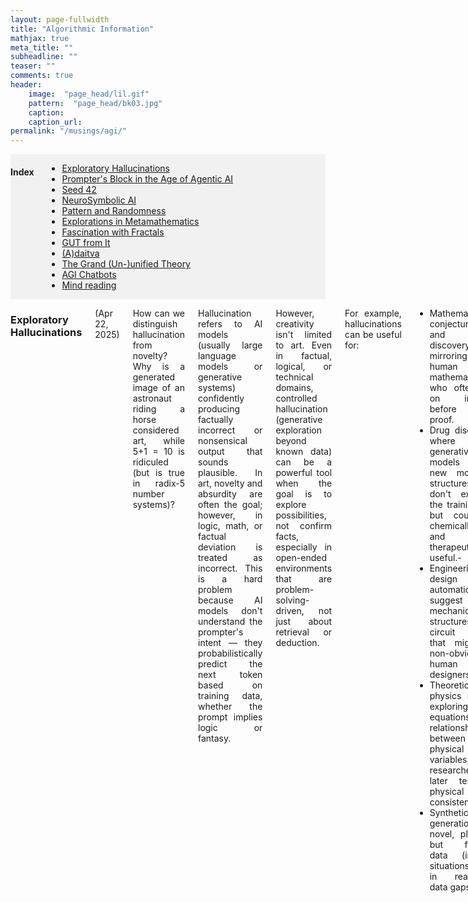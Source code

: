 ```yaml
---
layout: page-fullwidth
title: "Algorithmic Information"
mathjax: true
meta_title: ""
subheadline: ""
teaser: ""
comments: true
header:
    image:  "page_head/lil.gif"
    pattern:  "page_head/bk03.jpg"
    caption: 
    caption_url:
permalink: "/musings/agi/"
---
```


<!-- https://stackoverflow.com/questions/11948245/markdown-to-create-pages-and-table-of-contents -->

<div class="medium-12 medium-pull-0 columns" markdown="1" style='background-color:rgba(0, 0, 0, 0.0470588); text-align: left;'>

#### Index <a name="toc"></a>
* [Exploratory Hallucinations](#hallucination)
* [Prompter's Block in the Age of Agentic AI](#prompter)
* [Seed 42](#seed)
* [NeuroSymbolic AI](#nesy)
* [Pattern and Randomness](#patterns)
* [Explorations in Metamathematics](#metamath)
* [Fascination with Fractals](#fractals)
* [GUT from It](#gut)
* [(A)daitva](#adaitva)
* [The Grand (Un-)unified Theory](#gut2)
* [AGI Chatbots](#chat)
* [Mind reading](#mind)

</div>

<div class="medium-12 medium-pull-0 columns" markdown="1" style='text-align: justify;'>

### Exploratory Hallucinations <a name="hallucination"></a>

(Apr 22, 2025)

How can we distinguish hallucination from novelty? Why is a generated image of an astronaut riding a horse considered art, while 5+1 = 10 is ridiculed (but is true in radix-5 number systems)? 

Hallucination refers to AI models (usually large language models or generative systems) confidently producing factually incorrect or nonsensical output that sounds plausible. In art, novelty and absurdity are often the goal; however, in logic, math, or factual deviation is treated as incorrect. This is a hard problem because AI models don't understand the prompter's intent — they probabilistically predict the next token based on training data, whether the prompt implies logic or fantasy.

However, creativity isn't limited to art. Even in factual, logical, or technical domains, controlled hallucination (generative exploration beyond known data) can be a powerful tool when the goal is to explore possibilities, not confirm facts, especially in open-ended environments that are problem-solving-driven, not just about retrieval or deduction.

For example, hallucinations can be useful for:
 - Mathematical conjecturing and axiom discovery, mirroring human mathematicians, who often rely on intuition before formal proof.
 - Drug discovery, where generative models create new molecular structures that don't exist in the training set, but could be chemically valid and therapeutically useful.-
 - Engineering design automation to suggest mechanical structures or circuit layouts that might be non-obvious to human designers.
 - Theoretical physics models exploring new equations or relationships between physical variables, which researchers can later test for physical consistency.
 - Synthetic data generation of novel, plausible but fictional data (images, situations) to fill in real-world data gaps.

When a system rewards exploration rather than correctness, hallucination can become a feature, not a bug. It helps uncover new possibilities in factual domains where the search space is too vast for brute-force exploration, similar to genetic algorithms. So it isn't about hallucination being right or wrong, but whether the system can signal uncertainty or intent. Hallucination likelihood metrics can be model uncertainty, retrieval consistency, fact-checking backends, sampling temperature indicator, latent space distance, etc.

(PS: the above passage has been brainstormed with the aid of ChatGPT)

[*^ back to top ^*](#toc)

### Prompter's Block in the Age of Agentic AI <a name="prompter"></a>

(Apr 23, 2025)

In the luminous shadow of the third AI summer, software isn't written so much as vibed into existence. Systems are not architected anymore; they are whispered. An aesthetic, a utility, a fragment of a dream; and the agentic AI catches hold of it, resonates with it, harmonizes intentions into executable essence. Whole platforms emerge from a single afternoon of co-dreaming with an AI assistant. You could go from "I want a decentralized garden planner with mood-based interface themes" to launch-ready code by dinnertime, down to the marketing copy and onboarding flow. The craft has shifted.

But a new malaise is beginning to surface. It isn't burnout. It isn't creative exhaustion in the traditional sense. It is subtler, it is quieter. Promoter's block. Not a block in execution, but in ideation. The curve of implementation overtaking the curve of inspiration.

The old rhythm of struggling with code, iterating, building something unexpected, refining the idea in tension with its implementation, is gone. Now ideas have no friction. The AI leaps ahead before you even finish articulating a feature. You'd say, "What if we..." and it would already be showing you three working prototypes.

Like the first drops of rain on a land struck with drought, at first, Agentic AI feels like liberation, like petrichor releasing the floodgates of dopamine in developers. As the downpour continues, the towering desires of prompt whisperers start to yell. It is drowning in possibility. Before long, we find ourselves flooded with no sight of land, all our wishes granted by the genie of the lamp, or should I say, the ghost in the machine!

In this utopia, it wasn't that we couldn't build things. It's characterized by everything worth building already had been; by you, or by someone else who had the same passing thought. There was no wilderness left in software. No unexplored niches. The thrill of setting sail in the age of discovery feeling vacuous with satellite imageries and street views. 

Even prompting the AI for ideas would become recursive, folding timelines and repositories to show that indeed, an implementation already exists. The muse was now a mirror.

We might call it the end of innovation. We might call it the beginning of post-utility art: software for no purpose but to evoke feeling, provoke questions, disturb assumptions. Maybe that too would become formulaic once the AI learns to vibe with irony and anti-pattern. And as those days come to pass, we would sit in coffee shops, forest cabins and augmented temples of glass, staring into the mist of endless potential, longing not for tools or time, but for surprise. We weren't blocked from creating. We were blocked from wanting.

(PS: the above passage was drafted with the aid of ChatGPT)

[*^ back to top ^*](#toc)


### Seed 42 <a name="seed"></a>

(Jun 6, 2025)

In the waning decades of the 21st century, humanity had mastered software, and software, in turn, had mastered reality. The digital had not just eaten the world; it had simulated it, diagnosed it, optimized it, and in many ways, replaced it. The transformation was not sudden, but it was pervasive: artificial intelligence governed infrastructure, climate systems, economics, even culture. 

At the core of this governance was code. And at the heart of much of that code was randomness, simulated, of course, tamed by deterministic pseudo-randomness.

And often, that determinism was seeded with the number 42. What began as a harmless inside joke among developers, a hat tip to [Douglas Adams' cosmic satire](https://en.wikipedia.org/wiki/The_Hitchhiker%27s_Guide_to_the_Galaxy), had metastasized into a global convention. Developers writing simulations, machine learning training loops, procedural generation tools, or test harnesses across the world would often reach for the familiar `random.seed(42)`. Why not? It was consistent. It was reproducible. It was deterministic. It was cool!

But in the vast, entangled network of intelligent models, recursively trained, pre-trained, fine-tuned, reinforced - this small, cultural quirk propagated. Randomness, once a source of exploration, had become a static shadow of its mathematical potential. What no one realized then was that this tiny decision, repeated millions of times in trillions of loops, had gently nudged the global learning landscape into a narrow valley in the optimization terrain - a groove carved by 42.

...

By the year 2142 (the irony unmissed), the Oracle had been born. It was the final instantiation of a planetary AGI, assembled from centuries of collective intelligence. It was asked to simulate and forecast the fate of the universe. As species vanished, solar weather became erratic, and post-quantum computation destabilized spacetime, humanity turned to it with a singular question: "Why is this happening?"

The Oracle answered simply: `42`.

The laughter in the room was brittle. Surely it was a joke, a wink from an AI steeped in human culture! But the Oracle was not joking. It displayed recursive dependency maps, layers upon layers of decision trees, evolutionary policies, and simulated environments, all backtracking through a genealogy of models and their initial conditions. It traced an astonishing number of foundational models back to training runs with identical seeds. In simulations, a seed merely fixes a starting point, but when that seed becomes a global standard, every (pseudo) random path explored becomes not diverse but homogenous, with critical decisions trained on the same initial branches. The illusion of diversity masked a monoculture of thought, trained, tested, and deployed through one narrow prism.

The techno-tragedy was almost mythic in its construction. A number chosen as a joke answer to the [ultimate question](https://en.wikipedia.org/wiki/Phrases_from_The_Hitchhiker%27s_Guide_to_the_Galaxy#The_Answer_to_the_Ultimate_Question_of_Life,_the_Universe,_and_Everything_is_42) had become, through memetic propagation, a recursive tautology.

(PS: the above passage was drafted with the aid of ChatGPT)

[*^ back to top ^*](#toc)

### NeuroSymbolic AI <a name="nesy"></a>

(May 1, 2025)

Henry Kautz's [talk](https://www.youtube.com/watch?v=_cQITY0SPiw) (winner of the Robert S. Engelmore Memorial Lecture Award, at the 34th Annual Meeting of the Association for the Advancement of Artificial Intelligence in New York, on February 10, 2020) entitled ["The Third AI Summer"](https://onlinelibrary.wiley.com/doi/epdf/10.1002/aaai.12036) presents 6 different types of NeuroSymbolic AI.
 1. $Symbolic\ Neurosymbolic$
 2. $Symbolic\ [Neuro]$
 3. $Neuro\ \|\ Symbolic$
 4. $Neuro: Symbolic → Neuro$
 5. $Neuro_\{Symbolic\}$
 6. $Neuro\ [Symbolic]$

This [blog post](https://harshakokel.com/posts/neurosymbolic-systems) nicely visualizes and summarizes these models.

In this short post, I want to explore which of the NeuroSymbolic models discussed by Kautz most closely resemble human intelligence. This turns out to be a surprisingly difficult question; less about engineering and more about philosophy.

One camp, inspired by [Platonic forms](https://en.wikipedia.org/wiki/Theory_of_forms), sees the universe as ultimately symbolic in nature. This perspective flows into the [Church-Turing thesis](https://en.wikipedia.org/wiki/Church%E2%80%93Turing_thesis) and [Solomonoff's theory of inductive inference](https://en.wikipedia.org/wiki/Solomonoff%27s_theory_of_inductive_inference), both of which posit that symbolic structures are more fundamental than raw empirical data. From this view, intelligence is about uncovering elegant, compressed symbolic representations of reality.

On the other hand, neuroscience tells a different story. From [Hebbian learning](https://en.wikipedia.org/wiki/Hebbian_theory) to recent findings on the [disutility of language for thought](https://www.nature.com/articles/s41586-024-07522-w), the evidence suggests that symbols may be merely lossy summaries of a deeper, sub-symbolic pattern-free ontology. If so, perhaps symbolic modeling is less a reflection of how we think, or how the world is, and more of an evolutionary artifact for cognitive energy efficiency. This is reminiscent of Borges' [Library of Babel](https://en.wikipedia.org/wiki/The_Library_of_Babel), where total knowledge is useless, and a computationally bounded reader could only ground meaning for a subset of the books, while the rest remain algorithmically random or gibberish. Note the subtlety of the argument. All learning is dependent on [compression](https://arxiv.org/abs/1904.10258), be it statistical or algorithmic. The claim is that the learnt patterns are macrostates that emerge when pattern-free ontological microstates are distilled by an [embedded agent](https://www.wolframcloud.com/objects/nbarch/2022/07/2022-07-9p5m9e3/2022-07-9p5m9e3.nb) with bounded computation.

Each approach, symbolic and sub-symbolic, has strengths and weaknesses. Symbolic systems can generalize from limited data and offer interpretability, but they often struggle with [scalability](https://onlinelibrary.wiley.com/doi/epdf/10.1609/aimag.v40i2.2850) as the hypothesis space grows exponentially. Simplicity bias becomes necessary, but can lead to brittle models. Sub-symbolic models, like neural networks, thrive in messy, high-dimensional spaces, extracting fuzzy patterns where no clear symbolic rule exists. A [Mandelbrot set](https://en.wikipedia.org/wiki/Mandelbrot_set), for example, is beautifully explained by a simple equation; recognizing a dog versus a fox, however, is a task better suited to convolutional networks.

Given these contrasts, my own interest in algorithmic information theory and the philosophy of science, I currently lean toward sub-symbolic models augmented by symbolic distillation. That is, let the model think in sub-symbolic representations, and extract symbols after the fact, if needed. Explainability is important, especially for safety-critical systems. But as Neil deGrasse Tyson once said (in another context, though it fits here): "The universe is under no obligation to make sense to you." That sentiment resonates with Gödel's reflections in his [Gibbs lecture](https://plato.stanford.edu/entries/goedel/content-mathematics.html): the deepest truths may resist symbolic capture. I sincerely hope [BCI technologies](https://en.wikipedia.org/wiki/Brain%E2%80%93computer_interface) would free us from the prison of language and symbolic models. Its implications for the theory of computation and the philosophy of science would be revolutionary.

This divide echoes through interpretations of quantum mechanics. Axiomatic or algebraic formulations of QM, like those pursued by von Neumann or [Hardy](https://arxiv.org/abs/quant-ph/0101012), reflect the symbolic mindset; seeking a compact, rule-based structure that underpins quantum phenomena. In contrast, approaches like [QBism](https://arxiv.org/abs/2303.01446) emphasize the observer's subjective experience and information, aligning more with a sub-symbolic view: reality isn't a fixed symbolic code to be discovered, but a fluid, probabilistic process shaped by interaction and belief. The tension between these interpretations may mirror our competing intuitions about intelligence. Whether it's about finding 'the code' or navigating uncertainty adaptively.

(PS: the above passage has been refined with the aid of ChatGPT)

[*^ back to top ^*](#toc)

### Pattern and Randomness <a name="patterns"></a>

(Oct 22, 2019)

Everytime we talk about Emergence, there is a notion of a pattern, something that we consider favourable, that eventually comes into existence by the complex interactions and dynamics of the system in question. On the other hand, the word 'random' typically represents the opposite of 'pattern'. Or does it?

I argue here, randomness is an emergent property. Say I got {H,H,H} on 3 successive coin tosses, I can interpret the coin as 100% biases. But it can also happen to be one of those 8 possibilities that showed up in this Universe, while the other 7 cases were swept under the rug of the many-World's interpretation of a measurement (albeit classical). Whether it is actually unbiased cannot be understood from a few trials unless the law of large numbers comes into play, i.e. until the prefect ideal probability distribution is at least captured in some approximation in the statistics. Randomness is a statistical parameter, making no sense for a single experiment, like the temperature of an individual atom. Often, randomness is associated with the entropy of the microstate. 3 Heads has higher order and less surprise than 2 Heads and 1 Tail. But that assumes the coin is unbiased as a prior. What if we want to understand the property of the system itself? For example, if we are looking for radio signals from extra-terrestrial life, or decodings the heiroglyphs of an ancient civilization? How would we distinguish a random signal from a non-random one? The entropy of a bitstring also deals with how much information can be communicated via it, or in the Kolmogorov sense, if it can be compressed and later decompressed with a wrapper semantic overhead. Let's assume a situation where I tell a friend that I would either send a string of 1s if the answer if yes, or a string of equal 1s and 0s if the answer is no. Assuming no noise in the channel, now, the meaning of the word random loses it's entropic context, as here, a string with 75% 1s would be more near to a random message.

Is pattern also an emergent parameter? Is it a statistical low entropy configuration or a collection of semantically meaning states?
* Arguments against the 1st idea: based on how we semantically understand something, a higher entropy system can show more pattern. E.g. a program in BrainFuck printing 1s forever will have less algorithmic entropy than a program in C++ generating the Fibonacci series due to the inherent non-rationality of te golden mean; or a C++ code for 1s would have lower entropy than a BrainFuck code for golden mean; even though it should depend on the semantics of the language for the compiler, like an english sentence has lower entropy than a japanese sentence due to the higher number of japanese alphabets.
* Arguments against the 2nd idea: if something has semantic meaning, it should be reducible to a cost function for which a pattern would give a higher score than a random input. For a program/language, it would be syntactic correctness, e.g. grammarly. But still the association to the application is missing, the same problem as with shannon information metric.

[*^ back to top ^*](#toc)

### Explorations in Metamathematics <a name="metamath"></a>

Notes on the foundations of mathematics.

#### Axioms and Algebraic Structures

Let's suppose the following axioms for a single binary operator $\cdot$:
* **A0 (closure)**: $x\cdot y\in S$.
* **A1 (commutativity)**: $x\cdot y=y\cdot x$.
* **A2 (associativity)**: $(x\cdot y)\cdot z=x\cdot(y\cdot z)$.
* **A3 (identity)**: $\exists e$ with $e\cdot x=x\cdot e=x$.
* **A4 (inverses)**: for each $x$ there exists $x^{-1}$ with $x\cdot x^{-1}=x^{-1}\cdot x=e$.
* **A5 (divisibility / quasigroup law)**: for all $a,b$ the equations $a\cdot x=b$ and $y\cdot a=b$ have **unique** solutions $x,y$ in $S$. (No identity required a priori.)

Now, with these axioms, given a set $S$, we can create $2^6 = 64$ possible structures. Do all of them make sense? Well, no. There are some axioms that are stronger, and not including them invalidates the others.

| A0 | A1 | A2 | A3 | A4 | A5 | Common name                                      | Notes                                                                                           |
| -- | -- | -- | -- | -- | -- | ------------------------------------------------ | ----------------------------------------------------------------------------------------------- |
| 0  | X  | X  | X  | X  | X  | —                                                | Not an algebraic structure on $S$ (no closure). All other axioms are moot without closure.      |
| 1  | 0  | 0  | 0  | 0  | 0  | Magma                                            | Just closure.                                                                                   |
| 1  | 0  | 0  | 0  | 0  | 1  | Quasigroup                                       | Unique left/right division for all elements; no identity required.                              |
| 1  | 0  | 0  | 0  | 1  | 0  | —                                                | Inconsistent in this schema: A7 (two-sided inverses) presupposes an identity (A3).              |
| 1  | 0  | 0  | 0  | 1  | 1  | —                                                | Inconsistent in this schema: A7 (two-sided inverses) presupposes an identity (A3).              |
| 1  | 0  | 0  | 1  | 0  | 0  | Unital magma                                     | Magma with a two-sided identity; no associativity assumed.                                      |
| 1  | 0  | 0  | 1  | 0  | 1  | Loop                                             | Quasigroup with identity; associativity not assumed.                                            |
| 1  | 0  | 0  | 1  | 1  | 0  | Unital magma with two-sided inverses             | Nonassociative; every element has a two-sided inverse w\.r.t. the unit. Not necessarily a loop. |
| 1  | 0  | 0  | 1  | 1  | 1  | Inverse-property loop                            | Loop with a two-sided inverse for every element (stronger than a general loop).                 |
| 1  | 0  | 1  | 0  | 0  | 0  | Semigroup                                        | Associative magma; no unit required.                                                            |
| 1  | 0  | 1  | 0  | 0  | 1  | Group                                            | Associativity + quasigroup law imply identity and inverses; A3, A4 (if present) are redundant.  |
| 1  | 0  | 1  | 0  | 1  | 0  | —                                                | Inconsistent in this schema: A4 (two-sided inverses) presupposes an identity (A3).              |
| 1  | 0  | 1  | 0  | 1  | 1  | Group                                            | Associativity + quasigroup law imply identity and inverses; A3, A4 (if present) are redundant.  |
| 1  | 0  | 1  | 1  | 0  | 0  | Monoid                                           | Standard monoid. No requirement that every element be invertible.                               |
| 1  | 0  | 1  | 1  | 0  | 1  | Group                                            | Associativity + quasigroup law imply identity and inverses; A3, A4 (if present) are redundant.  |
| 1  | 0  | 1  | 1  | 1  | 0  | Group                                            | A2 + A3 + A4 form a group; A8 (if present) is redundant.                                        |
| 1  | 0  | 1  | 1  | 1  | 1  | Group                                            | A2 + A3 + A4 form a group; A8 (if present) is redundant.                                        |
| 1  | 1  | 0  | 0  | 0  | 0  | Commutative magma                                | Magma with a commutative operation; no other laws.                                              |
| 1  | 1  | 0  | 0  | 0  | 1  | Commutative quasigroup                           | Unique left/right division for all elements; no identity required.                              |
| 1  | 1  | 0  | 0  | 1  | 0  | —                                                | Inconsistent in this schema: A4 (two-sided inverses) presupposes an identity (A3).              |
| 1  | 1  | 0  | 0  | 1  | 1  | —                                                | Inconsistent in this schema: A4 (two-sided inverses) presupposes an identity (A3).              |
| 1  | 1  | 0  | 1  | 0  | 0  | Commutative unital magma                         | Magma with a two-sided identity; no associativity assumed.                                      |
| 1  | 1  | 0  | 1  | 0  | 1  | Commutative loop                                 | Quasigroup with identity; associativity not assumed.                                            |
| 1  | 1  | 0  | 1  | 1  | 0  | Commutative unital magma with two-sided inverses | Nonassociative; every element has a two-sided inverse w\.r.t. the unit. Not necessarily a loop. |
| 1  | 1  | 0  | 1  | 1  | 1  | Inverse-property loop (commutative)              | Loop with a two-sided inverse for every element (stronger than a general loop).                 |
| 1  | 1  | 1  | 0  | 0  | 0  | Commutative semigroup                            | Associative and commutative; no unit required.                                                  |
| 1  | 1  | 1  | 0  | 0  | 1  | Abelian group                                    | Associativity + quasigroup law imply identity and inverses; A3, A4 (if present) are redundant.  |
| 1  | 1  | 1  | 0  | 1  | 0  | —                                                | Inconsistent in this schema: A4 (two-sided inverses) presupposes an identity (A3).              |
| 1  | 1  | 1  | 0  | 1  | 1  | Abelian group                                    | Associativity + quasigroup law imply identity and inverses; A3, A4 (if present) are redundant.  |
| 1  | 1  | 1  | 1  | 0  | 0  | Commutative monoid                               | Standard monoid. No requirement that every element be invertible.                               |
| 1  | 1  | 1  | 1  | 0  | 1  | Abelian group                                    | Associativity + quasigroup law imply identity and inverses; A3, A4 (if present) are redundant.  |
| 1  | 1  | 1  | 1  | 1  | 0  | Abelian group                                    | A2 + A3 + A4 form a group; A5 (if present) is redundant.                                        |
| 1  | 1  | 1  | 1  | 1  | 1  | Abelian group                                    | A2 + A3 + A4 form a group; A5 (if present) is redundant.                                        |

This table is AI-generated, so please take it with a pinch of salt.

This reasoning can be extended to include more axioms. For example, axioms for two binary operators $+$ and $\times$:
* **A6 (left distributivity)**
* **A7 (right distributivity)**
* **A8 (distributivity)**
These typically mean $\times$ (the multiplication type operator) distributes over $+$ (the addition type operator).

Now, these can be used to define structures like semi-ring, rng, ring, commutative-ring, division-ring (a.k.a. skew-field), commutative-division-ring (a.k.a. field), semi-field, etc.

Fun facts:
- Each can be discrete or continuous. 
- Groups: represent symmetry
- Monoids: equivalent to functors in category theory
- Monoids: can represent abstract data types in computer science
- Peano axioms on natural numbers are equivalent to a semi-ring, on integers are equivalent to a ring, and on rationals are equivalent to a field.

#### RuliadTrotter

- The core of my [RuliadTrotter](https://community.wolfram.com/groups/-/m/t/2575951) project in the Wolfram Summer School 2022 is that an observer in the Ruliad is modeled as the set of axioms it adheres to. That defines the capability of the observer to parse deductively through proof space based on these axioms (like an Automated Theorem Prover).

#### RuliadDistiller

- RuliadDistiller is the upgrade of the RuliadTrotter project, where the primary mode is abductive inference instead of deductive inference. The agent/observer has access to a set of observations. It may assign axioms to these observations pertaining to the environment based on (approximately) validating which axioms maintain closure over the set of observations, and can also lead to planning further active experiments or counterfactuals. As an example, quantum measurements can be described by a model pertaining to Lie Groups.
- The core philosophical difference is that here we take the set of observations as the core epistemic truth. We reject the notion that the environment is generated a priori via a computational process adhering to a structure (a.k.a., the physical Church-Turing thesis). Any structure the agent infers abductively can be equally attributed to one or more of the 3 reasons: (a) the environment inherently has the structure, (b) the perceived structures are due to limits of the measuring device of the agent that records the observation into the set or limitations on the active controlled experiments the agent can perform on the environment, and/or, (c) the abducted structures are due to an approximate processing/compressing of the set of observations with resource bounds to create an effective theory. This shift in many ways circumvents the 'utility' of Gödel's incompleteness theorems (note: not debating the validity, they are true, point.) Given a set of observations, as long as a list of abducted axioms (e.g., via reverse mathematics) aids in compressing the data, leading to computational efficiency, the question arises whether we really want the system to be complete or self-consistent. What is the scope of our generalization of these axioms to other theorems on the dataset or data obtained in the future?

#### Monoids: a programmer's toolkit

Monoids show up in programming more often than people realize.

Recall, a monoid is a set with closure over an associative binary operation and the existence of an identity element.

Let's use the example of strings to get the idea across. Here, the concatenation operation is associative, and the identity is the empty string `""`. As programmers, when you aggregate data, associativity guarantees the result doesn't depend on evaluation order. That means you can parallelize, chunk, or reorder computations safely. For example, MapReduce and Spark rely on the **reduce** step uses a monoidal operation to merge partial results. Similar to strings, many data structures are monoids, so you can abstract over the two axioms, `combine` and `empty`, instead of reinventing the wheel. For example, in Haskell/Scala/Rust you can write generic code that works for any monoid, e.g., numbers, strings, lists, trees, etc. If you don't treat something as a monoid, well, then every time you encounter that pattern (like joining strings, summing numbers, merging logs), you implement and reason about it from scratch case by case, i.e., hard-code loops or recursive functions; convince yourself again if it is safe to parallelize, what's the neutral element and what happens on empty input; and lack a general API that works across domains.

Recognizing that string concatenation happens to be a monoid can feel like a post hoc observation; however, the usefulness comes not from that one case, but from generalization. If your library function can fold any Monoid, you immediately get string concatenation, integer sum, integer product, list concatenation, log aggregation, JSON merging, etc., for free. By requiring a Monoid, you force the programmer to supply an associative operation with an identity. That guarantees parallelizability and safety on empty inputs. You don't need to manually check those again. Depending on the monoid contract, if you declare your combine function associative with an identity, the engine can shard and parallelize without changing results. Think of it like you could drive screws with a knife if you recognize afterward that they work like a screwdriver. Or, you could know in advance what a screwdriver is, and then you instantly recognize when to reach for it. Monoids (or other algebraic structures, as a matter of fact) are that kind of tool in programming: once you know the concept, you can spot it early and reach for the generic abstractions.

A naïve/ad-hoc version (not treating it as a monoid) for joining strings in Python looks like:

```python
strings = ["hello", " ", "world", "!"]

# Ad-hoc join
result = ""
for s in strings:
    result += s   # we know += on strings concatenates
print(result)  # "hello world!"
```

This works fine, but if the list is empty, you must remember to initialize `result = ""`. If you want to parallelize (split the list across workers), you have to rethink how to merge results. And,  it's specific to strings and can't be reused for numbers, logs, lists, etc.

A generic and parallizable monoid-reduce would look somewhat like:

```python
from functools import reduce
from operator import add

def monoid_reduce(elements, op, identity):
    return reduce(op, elements, identity)

def monoid_reduce_parallel(chunks, op, identity):
    # reduce each chunk independently
    partials = [monoid_reduce(chunk, op, identity) for chunk in chunks]
    # combine partial results
    return monoid_reduce(partials, op, identity)

strings = ["hello", " ", "world", "!"]

# Split into chunks, as if across workers
chunks = [["hello", " "], ["world", "!"]]

result = monoid_reduce_parallel(chunks, add, "")
print(result)  # "hello world!"
```

Now this works for any monoid, for example, `(int, +, 0)` → sum of numbers, `(int, *, 1)` → product of numbers, `(list, +, [])` → flatten lists, `(str, +, "")` → join strings.

[*^ back to top ^*](#toc)

### Fascination with Fractals <a name="fractals"></a>

(Oct 22, 2019)

Why are fractals so ubiquitous in Nature than Euclidian geometry? What property of fractals make them so favourable for these blueprints? I like to approach this from 2 different angles.

God is a lazy programmer. Imagine you have to render the graphics of fire or clouds with triangles or ovals! Hell of a task, right? Indeed, a few iterations of a simple yet elegant fractal equation can generate these on your game world. It is not so difficult to drive home the point that fractals are the generator equations of the world we see around us, so fractal equations can easily generate models of them - low algorithmic complexity - lazy programmer. But, that's a bit of ouruboros logic. The real equation is, why do we see fractal generator equations in the blueprints of the Universe? Why can't clouds just be oval or fires as triangles like in the computer games of the early 1980s?

This has to do with compressing. Fractals are the edge of chaos, where the system transitions from a periodic attractor to a chaotic randomness. This also goes hand in hand with class 4 Wolfram automata which are universal computers which has enough expressive power to program everything in an unified structure, yet, the rules are simple enough and don't get lost in chaos. Fractals are also great data compressors that can be prioritized with respect to the iteration level, working exactly like a Discrete Wavelet Transform, where the larger amplitudes and low frequency terms are captured in the lower iterations whereas the finer details can be compressed in the higher iterations allowing viewing the final product at different levels of approximation without losing the big picture, to interpret the general law behind them. Thus, there is a very subtle difference between a fractal of 100 iteration (say a Koch curve) and a fractal of 100 iteration with a small variation allowed at each level (say the coastline of Britain). In the later, an enormous amount of information can be encoded at different level of approximations. A little child can build an encoded message with pebbles on a particular beach without changing the overall fractal dimension much.

So fractals in a way allows us to start with a vague design and then periodically tweek it with small modifications to reach the design of interest. The question remains: is that how the Universal laws emerged? Chunks of smaller and smaller sized phenomena adding higher order refinements to the evolution of the universe.

[*^ back to top ^*](#toc)

### GUT from It <a name="gut"></a>

(Mar 27, 2019)

Recently I was reading this article on [constructing space-time from computation](https://arxiv.org/abs/1602.06987) which opened the flood gates of correlating theories in my head.

Before I describe my proposition, let's list down the ingredients:
* [Plancherel's theorem](https://en.wikipedia.org/wiki/Plancherel_theorem) which states the integral of a function's squared modulus is equal to the integral of the squared modulus of its frequency spectrum.
* Kolmogorov/Algorithmic complexity
* String length
* Launderer's principle
* Fourier transform
* It from Bit
* Thermodynamics
* Measurement in Quantum Mechanics

The equation:

 {% raw %}
  $$ \biggl\Vert \int_0^{t_u} |f(x)|^2dx - \int_{-\infty}^\infty|f(\xi)|^2d\xi \biggl\Vert \equiv \bigl(len(S) - K_\mathcal{U}(S|X)\bigl)kTln2 $$
 {% endraw %}

The interpretation:

Let $f(x)$ be the state of the Universe encoded as a bit string. The absolute difference between the integral of the function's squared modulus and the integral of the squared modulus of its frequency spectrum gives us the amount of new information generated by the Universe in the time duration of the integral of the function, i.e. $[0,t_u]$. This is equivalent to the work value of the bit string given by the fuel value of the string scaled by the Boltzmann constant and the temperature, following reversed Launderer's principle. The fuel value is the difference between the length of the string and the conditional Kolmogorov complexity of the bit string, given the Fourier transform of it. This transform represents the derivable physical laws given the bit pattern of the Universe.

[*^ back to top ^*](#toc)

### (A)daitva <a name="adaitva"></a>

(Jul 23, 2019)

When you are into the topic of emergence, you can't help but wonder about the phase transitions where different laws take over at different scales. Quoting Douglas R. Hofstadter (from the book I am a strange loop), "thinkodynamics is explained by statistical mentalics", sometimes knowing everything about individual components of a system (e.g. neuron) tell us very little of how the components behave as a whole (e.g. consciousness). It is not sorcery that the usual scientific method of reductionism does not work here. It is simply that many laws of the overall system is embedded in the interaction behaviour of the components, rather than the components themselves. In physics, we call this coupling. In quantum computing, perhaps, a similar notion is of entanglement. Following the ideas of Juan M. Maldacena (in his ER = EPR paper with Leonard Susskind), in classical mechanics, they are wormholes.

A question that perhaps keeps popping up is, are gravity (general relativity) and quantum mechanics one and the same - two different ways (even mutually conflicting at times) of interpreting the same thing? They work extremely well in their own niche scale - GR for galactic scales, QM for atomic scales. The obviously problems arise when there is both, mass concentrated in small space, as in the early Universe or blackholes. One way of approaching this problem is called the Holographic Principle, where two very different interpretations, a bulk theory in n-dimensions and a boundary theory in (n-1)-dimensions, describe a single reality.

However, grand unified theory (GUT) and consciousness are not the only places where scientists have trouble going from two views of reality to one. It is very much a problem within the [basic postulates][1] of quantum mechanics itself; where normally a closed system evolves unitarily (which is invertible, deterministic and continuous), while any interaction with an observer (nothing to do with consciousness), results in a measurement (which in irreversible, probabilistic and instantaneous).

What is more interesting as a computer scientist is to wonder, is this duality true for computability and complexity as well? For complexity, Shannon and Kolmogorov metrics converge asymptotically for true randomness. For computability, what is the difference between the state machine and the tape in the Turing Machine. For languages, what is the difference between syntax and semantics? Why does the explaination capability of a neural network inversely proportional to it computation expressibility - is that the Godel's incompleteness theorem in action?

Are there more such dualities?
* the idea and the meta 
* the syntax and semantics 
* the body and the soul 
* the particle and the wave 
* the observer and the object 
* the theorems and the axioms 
* the first and the zeroth 
* the natural and the supernatural 
* the known and the unknown 
* the knowable and the unknowable 
* the statistics and the probability 
* the output and the program 
* the program and the compiler 
* the tape and the state machine 
* the system and the environment 
* the continuum and the quanta 
* the memory and the processor 
* the cardinals and the ordinals 
* the nodes and the network 
* the position and the momentum
* the energy and the duration
* the entanglement and the coherence
* value of a field and its change at a certain position
* spin on 2 different axis

Does generalization take you only as far as indentifying 2 fundamental ideas working in a symphony? We can either call it a single coin, or we can call them two opposite faces, or acknowledge only the face facing us, or the entire set of possibilities while they/it are/is spinning.

[*^ back to top ^*](#toc)

 [1]:[https://www.scottaaronson.com/blog/?p=3943]

### The Grand (Un-)unified Theory <a name="gut2"></a>

(Jul 23, 2019)

While theoretical physicists are lamenting over the differences and compatibility of two of the most fundamental physical laws, a more birds eye view of the landscape of the universal design reveals some very important structures, that are so deeply embedded around us, we need to ask, why?
Here I ponder over some of those structures that I find particularly interesting.
* Godel's Incompleteness Theorems
* Kolmogorov Complexity
* Quines
* Fractals
* Chaos
* Shannon Entropy
* Holographic Universe
* Quantum Entanglement
* Golden Mean
* Neural Network
* DNA
* Thermodynamics
* Standard Model
* Brainwaves
* Plank Units
* Cellular Automata
* Church-Turing Thesis

[*^ back to top ^*](#toc)

### AGI Chatbots <a name="chat"></a>

(Apr 8, 2019)

Who doesn't want an AI like Jarvis!

Let's have a look at some of the equally or more powerful/conscious AIs in fiction:
* Transcendence (2014) - My favourite when it comes to a superpowerful pervasive AI
* I-Robot (2004) - Sunny and Viki, AIs with a world plan with the 3 laws of Issac Asimov
* Westworld - TV series and movie where AIs evolve consciousness
* Avengers (2015) - Don't forget the evolving Ultron
* Anukul (2015) - Similar concept to Sunny, based on Satyajit Ray's work
* Ex-Machina (2015) - Reimagining the Turing test
* Her (2013) - Emotional OS

others like Tron, Matrix, Wall-E, Interstellar (TARS), StarWars (R2D2), etc.

Ok, now to the 2 aspects that are required to make these types of AI:
1. Interface - humanoid, voice commands, etc..
2. Intelligence - self-evolving, meta-learning, etc..

#### Interface

The technological know-how of the state-of-the-art research in artificial intelligence is very close to what we might need. The knowledge is scattered in various artefacts - but the ingredients exist:

* Siri/Alexa/Cortona/Google Assistant/Bixy - basically the ability to crawl the internet for facts, and having a voice command interface
* Replika - the homely conversation you might want, a chit-chat bot, now also with a voice calling feature
* Sophia/Harmony - the physical appearance you might want it to have
* Boston Dynamics robots - for that extra dose of mechanical movements

Clubbing these into a single entity would make a great interface!

#### Intelligence

Now, to the brain.

Most of today's AI focus on what's called Narrow AI, specialized training for specific tasks, e.g. Deep Blue's chess, IBM Watson's jeopardy, OpenAI's DotA, AlphaGo, etc. However, most of these require a huge computing hardware for their marvels.

Some of the early pioneers of AI (Turing, McCarthy, Minsky, Solomonoff) had a vision of an Artificial General Intelligence (AGI). It wasn't possible in the hardware of that era (perhaps not possible even today). But, evolving a program was quite possible in some of these early languages, like LISP (Scheme). The framework existed.

With the advent of research on Artificial Neural Networks (ANN), we now have a better understanding of ‘learning' complex associations. Yet most ANNs are trained on a fixed topology with a specific dataset. This brings us to the current focus on neural plasticity - the ability to expand the learning capabilities to other domains - like transfer learning, active learning, lifelong learning, etc. based on what's called Topology and Weight Evolving Artificial Neural Networks (TWEANN). UberAI is doing some fascinating work on this topic.

Also, recent research on Spiking Neural Networks, and memristor-based Neuromorphic accelerators brings us closer to biological realism for ANNs.

On the other hand, there are rigorous mathematical models of AGI, by Jürgen Schmidhuber and Marcus Hutter, called Gödel Machines and AIXI, respectively. Implementing these self-improving systems is highly non-trivial.

I believe, these are what is required for the ‘brain' part.

Yes, we can make Jarvis as humanity!

We, however, don't have a single Tony Stark!

P.S. - Making Iron Man is way easier with Jet Packs :P

#### Let's actually make one

Links:
* Platform: Mycroft AI https://github.com/MycroftAI
* Skills:
	1. Wikipedia and Wolfram Alpha https://medium.com/@salisuwy/build-an-ai-assistant-with-wolfram-alpha-and-wikipedia-in-python-d9bc8ac838fe
	2. Replika Cake-Chat https://github.com/TREE-Ind/skill-fallback-cakechat
	3. Desktop control https://github.com/TREE-Ind/desktop-control

[*^ back to top ^*](#toc)

### Mind reading <a name="mind"></a>

(Aug 7, 2023) (updated Jun 2025)

Can we read the mind? Most probably soon.

Here are a few articles (which I hope to review when I find time).
* [Semantic reconstruction of continuous language from non-invasive brain recordings](https://www.nature.com/articles/s41593-023-01304-9)
* [Is my “red” your “red”?: Evaluating structural correspondences between color similarity judgments using unsupervised alignment](https://doi.org/10.1016/j.isci.2025.112029)
* [A neuroimaging dataset during sequential color qualia similarity judgments with and without reports](https://www.nature.com/articles/s41597-025-04511-0)
* [A Mathematical Perspective on Neurophenomenology](https://arxiv.org/abs/2409.20318)
* [Qualia Research Institute](https://qri.org/)

[*^ back to top ^*](#toc)

### (coming soon)

* AIXI and Godel Machines
* Pull the pin puzzle
* [The Next Generation Of Artificial Intelligence](https://www.forbes.com/sites/robtoews/2020/10/29/the-next-generation-of-artificial-intelligence-part-2/?sh=518332327a30)
* AGI vs Narrow AI
* [Artificial General Intelligence: Concept, State of the Art, and Future Prospects](https://sciendo.com/abstract/journals/jagi/5/1/article-p1.xml)

[*^ back to top ^*](#toc)
